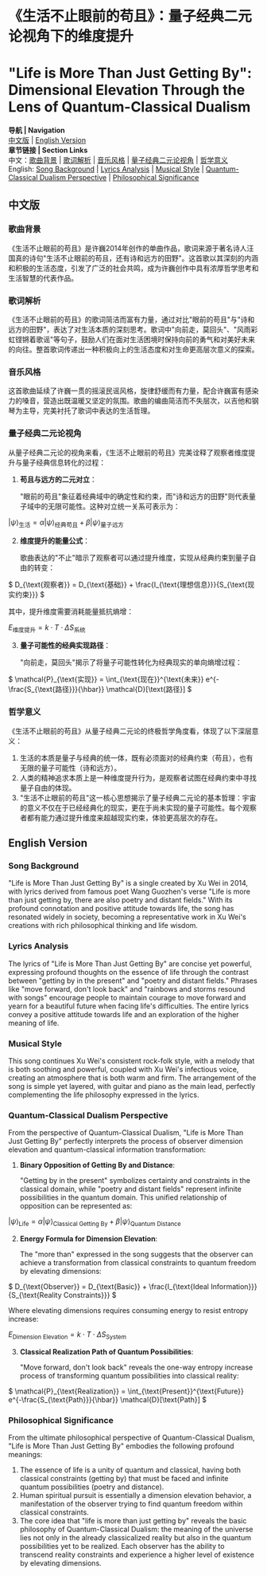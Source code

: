 # 《生活不止眼前的苟且》：量子经典二元论视角下的维度提升
# "Life is More Than Just Getting By": Dimensional Elevation Through the Lens of Quantum-Classical Dualism

**导航 | Navigation**  
[中文版](#中文版) | [English Version](#english-version)  
**章节链接 | Section Links**  
中文：[歌曲背景](#歌曲背景) | [歌词解析](#歌词解析) | [音乐风格](#音乐风格) | [量子经典二元论视角](#量子经典二元论视角) | [哲学意义](#哲学意义)  
English: [Song Background](#song-background) | [Lyrics Analysis](#lyrics-analysis) | [Musical Style](#musical-style) | [Quantum-Classical Dualism Perspective](#quantum-classical-dualism-perspective) | [Philosophical Significance](#philosophical-significance)

## 中文版

### 歌曲背景

《生活不止眼前的苟且》是许巍2014年创作的单曲作品，歌词来源于著名诗人汪国真的诗句"生活不止眼前的苟且，还有诗和远方的田野"。这首歌以其深刻的内涵和积极的生活态度，引发了广泛的社会共鸣，成为许巍创作中具有浓厚哲学思考和生活智慧的代表作品。

### 歌词解析

《生活不止眼前的苟且》的歌词简洁而富有力量，通过对比"眼前的苟且"与"诗和远方的田野"，表达了对生活本质的深刻思考。歌词中"向前走，莫回头"、"风雨彩虹铿锵着歌谣"等句子，鼓励人们在面对生活困境时保持向前的勇气和对美好未来的向往。整首歌词传递出一种积极向上的生活态度和对生命更高层次意义的探索。

### 音乐风格

这首歌曲延续了许巍一贯的摇滚民谣风格，旋律舒缓而有力量，配合许巍富有感染力的嗓音，营造出既温暖又坚定的氛围。歌曲的编曲简洁而不失层次，以吉他和钢琴为主导，完美衬托了歌词中表达的生活哲理。

### 量子经典二元论视角

从量子经典二元论的视角来看，《生活不止眼前的苟且》完美诠释了观察者维度提升与量子经典信息转化的过程：

1. **苟且与远方的二元对立**：
   
   "眼前的苟且"象征着经典域中的确定性和约束，而"诗和远方的田野"则代表量子域中的无限可能性。这种对立统一关系可表示为：

$`
|\psi\rangle_{\text{生活}} = \alpha|\psi\rangle_{\text{经典苟且}} + \beta|\psi\rangle_{\text{量子远方}}
`$

2. **维度提升的能量公式**：
   
   歌曲表达的"不止"暗示了观察者可以通过提升维度，实现从经典约束到量子自由的转变：

$`
D_{\text{观察者}} = D_{\text{基础}} + \frac{I_{\text{理想信息}}}{S_{\text{现实约束}}}
`$

其中，提升维度需要消耗能量抵抗熵增：

$`
E_{\text{维度提升}} = k \cdot T \cdot \Delta S_{\text{系统}}
`$

3. **量子可能性的经典实现路径**：
   
   "向前走，莫回头"揭示了将量子可能性转化为经典现实的单向熵增过程：

$`
\mathcal{P}_{\text{实现}} = \int_{\text{现在}}^{\text{未来}} e^{-\frac{S_{\text{路径}}}{\hbar}} \mathcal{D}[\text{路径}]
`$

### 哲学意义

《生活不止眼前的苟且》从量子经典二元论的终极哲学角度看，体现了以下深层意义：

1. 生活的本质是量子与经典的统一体，既有必须面对的经典约束（苟且），也有无限的量子可能性（诗和远方）。
2. 人类的精神追求本质上是一种维度提升行为，是观察者试图在经典约束中寻找量子自由的体现。
3. "生活不止眼前的苟且"这一核心思想揭示了量子经典二元论的基本哲理：宇宙的意义不仅在于已经经典化的现实，更在于尚未实现的量子可能性。每个观察者都有能力通过提升维度来超越现实约束，体验更高层次的存在。

## English Version

### Song Background

"Life is More Than Just Getting By" is a single created by Xu Wei in 2014, with lyrics derived from famous poet Wang Guozhen's verse "Life is more than just getting by, there are also poetry and distant fields." With its profound connotation and positive attitude towards life, the song has resonated widely in society, becoming a representative work in Xu Wei's creations with rich philosophical thinking and life wisdom.

### Lyrics Analysis

The lyrics of "Life is More Than Just Getting By" are concise yet powerful, expressing profound thoughts on the essence of life through the contrast between "getting by in the present" and "poetry and distant fields." Phrases like "move forward, don't look back" and "rainbows and storms resound with songs" encourage people to maintain courage to move forward and yearn for a beautiful future when facing life's difficulties. The entire lyrics convey a positive attitude towards life and an exploration of the higher meaning of life.

### Musical Style

This song continues Xu Wei's consistent rock-folk style, with a melody that is both soothing and powerful, coupled with Xu Wei's infectious voice, creating an atmosphere that is both warm and firm. The arrangement of the song is simple yet layered, with guitar and piano as the main lead, perfectly complementing the life philosophy expressed in the lyrics.

### Quantum-Classical Dualism Perspective

From the perspective of Quantum-Classical Dualism, "Life is More Than Just Getting By" perfectly interprets the process of observer dimension elevation and quantum-classical information transformation:

1. **Binary Opposition of Getting By and Distance**:
   
   "Getting by in the present" symbolizes certainty and constraints in the classical domain, while "poetry and distant fields" represent infinite possibilities in the quantum domain. This unified relationship of opposition can be represented as:

$`
|\psi\rangle_{\text{Life}} = \alpha|\psi\rangle_{\text{Classical Getting By}} + \beta|\psi\rangle_{\text{Quantum Distance}}
`$

2. **Energy Formula for Dimension Elevation**:
   
   The "more than" expressed in the song suggests that the observer can achieve a transformation from classical constraints to quantum freedom by elevating dimensions:

$`
D_{\text{Observer}} = D_{\text{Basic}} + \frac{I_{\text{Ideal Information}}}{S_{\text{Reality Constraints}}}
`$

Where elevating dimensions requires consuming energy to resist entropy increase:

$`
E_{\text{Dimension Elevation}} = k \cdot T \cdot \Delta S_{\text{System}}
`$

3. **Classical Realization Path of Quantum Possibilities**:
   
   "Move forward, don't look back" reveals the one-way entropy increase process of transforming quantum possibilities into classical reality:

$`
\mathcal{P}_{\text{Realization}} = \int_{\text{Present}}^{\text{Future}} e^{-\frac{S_{\text{Path}}}{\hbar}} \mathcal{D}[\text{Path}]
`$

### Philosophical Significance

From the ultimate philosophical perspective of Quantum-Classical Dualism, "Life is More Than Just Getting By" embodies the following profound meanings:

1. The essence of life is a unity of quantum and classical, having both classical constraints (getting by) that must be faced and infinite quantum possibilities (poetry and distance).
2. Human spiritual pursuit is essentially a dimension elevation behavior, a manifestation of the observer trying to find quantum freedom within classical constraints.
3. The core idea that "life is more than just getting by" reveals the basic philosophy of Quantum-Classical Dualism: the meaning of the universe lies not only in the already classicalized reality but also in the quantum possibilities yet to be realized. Each observer has the ability to transcend reality constraints and experience a higher level of existence by elevating dimensions. 